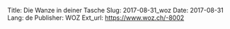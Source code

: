 Title: Die Wanze in deiner Tasche
Slug: 2017-08-31_woz
Date: 2017-08-31
Lang: de
Publisher: WOZ
Ext_url: https://www.woz.ch/-8002